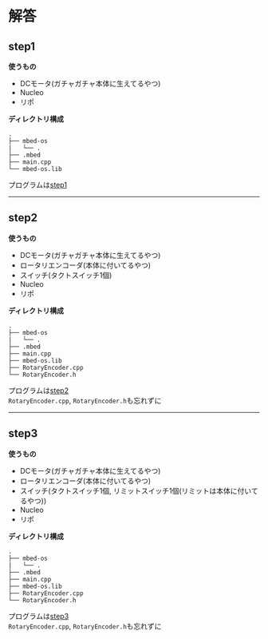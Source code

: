 # 解答

## step1
**使うもの**
- DCモータ(ガチャガチャ本体に生えてるやつ)
- Nucleo
- リポ

**ディレクトリ構成**
```
.
├── mbed-os
|   └── .
├── .mbed
├── main.cpp
└── mbed-os.lib
```
プログラムは[step1](https://github.com/wassy310/NITOC_Robocon/tree/master/practice_capsule)

---

## step2
**使うもの**
- DCモータ(ガチャガチャ本体に生えてるやつ)
- ロータリエンコーダ(本体に付いてるやつ)
- スイッチ(タクトスイッチ1個)
- Nucleo
- リポ

**ディレクトリ構成**
```
.
├── mbed-os
|   └── .
├── .mbed
├── main.cpp
├── mbed-os.lib
├── RotaryEncoder.cpp
└── RotaryEncoder.h
```
プログラムは[step2](https://github.com/wassy310/NITOC_Robocon/tree/master/practice_capsule)  
`RotaryEncoder.cpp`, `RotaryEncoder.h`も忘れずに

---

## step3
**使うもの**
- DCモータ(ガチャガチャ本体に生えてるやつ)
- ロータリエンコーダ(本体に付いてるやつ)
- スイッチ(タクトスイッチ1個, リミットスイッチ1個(リミットは本体に付いてるやつ))
- Nucleo
- リポ

**ディレクトリ構成**
```
.
├── mbed-os
|   └── .
├── .mbed
├── main.cpp
├── mbed-os.lib
├── RotaryEncoder.cpp
└── RotaryEncoder.h
```
プログラムは[step3](https://github.com/wassy310/NITOC_Robocon/tree/master/practice_capsule)  
`RotaryEncoder.cpp`, `RotaryEncoder.h`も忘れずに